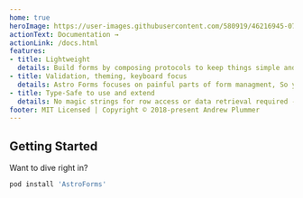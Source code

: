 ```yaml
---
home: true
heroImage: https://user-images.githubusercontent.com/580919/46216945-07dfb180-c384-11e8-88bf-f95d87cdf720.jpg
actionText: Documentation →
actionLink: /docs.html
features:
- title: Lightweight
  details: Build forms by composing protocols to keep things simple and lightweight - each form and row include just the features they need.
- title: Validation, theming, keyboard focus
  details: Astro Forms focuses on painful parts of form managment, So you can focus on building fantastic UIViews.
- title: Type-Safe to use and extend
  details: No magic strings for row access or data retrieval required - build with Swift's type system end to end and ship less code with confidence.
footer: MIT Licensed | Copyright © 2018-present Andrew Plummer
---
```


## Getting Started

Want to dive right in?

```ruby
pod install 'AstroForms'
```